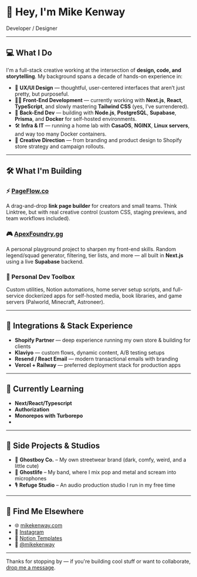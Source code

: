 # 👋 Hey, I'm Mike Kenway

Developer / Designer 

---

## 💻 What I Do

I'm a full-stack creative working at the intersection of **design, code, and storytelling**. My background spans a decade of hands-on experience in:

- 🎨 **UX/UI Design** — thoughtful, user-centered interfaces that aren’t just pretty, but purposeful.
- 🧑‍💻 **Front-End Development** — currently working with **Next.js**, **React**, **TypeScript**, and slowly mastering **Tailwind CSS** (yes, I’ve surrendered).
- 🧵 **Back-End Dev** — building with **Node.js**, **PostgreSQL**, **Supabase**, **Prisma**, and **Docker** for self-hosted environments.
- 🛠️ **Infra & IT** — running a home lab with **CasaOS**, **NGINX**, **Linux servers**, and way too many Docker containers.
- 🧠 **Creative Direction** — from branding and product design to Shopify store strategy and campaign rollouts.

---

## 🛠️ What I'm Building

### ⚡️ [PageFlow.co](https://pageflow.co)
A drag-and-drop **link page builder** for creators and small teams. Think Linktree, but with real creative control (custom CSS, staging previews, and team workflows included).

### 🎮 [ApexFoundry.gg](https://apexfoundry.gg)
A personal playground project to sharpen my front-end skills. Random legend/squad generator, filtering, tier lists, and more — all built in **Next.js** using a live **Supabase** backend.

### 🧰 Personal Dev Toolbox
Custom utilities, Notion automations, home server setup scripts, and full-service dockerized apps for self-hosted media, book libraries, and game servers (Palworld, Minecraft, Astroneer).

---

## 🔌 Integrations & Stack Experience

- **Shopify Partner** — deep experience running my own store & building for clients
- **Klaviyo** — custom flows, dynamic content, A/B testing setups
- **Resend / React Email** — modern transactional emails with branding
- **Vercel + Railway** — preferred deployment stack for production apps

---

## 🧪 Currently Learning

- **Next/React/Typescript**
- **Authorization**
- **Monorepos with Turborepo**
- 

---

## 🎯 Side Projects & Studios

- 👕 **Ghostboy Co.** – My own streetwear brand (dark, comfy, weird, and a little cute)
- 🎸 **Ghostlife** – My band, where I mix pop and metal and scream into microphones
- 🎙️ **Refuge Studio** – An audio production studio I run in my free time

---

## 🔎 Find Me Elsewhere

- 🌐 [mikekenway.com](https://mikekenway.com)
- 📸 [Instagram](https://instagram.com/mikekenway)
- 🧠 [Notion Templates](https://notion.so)
- 🧵 [@mikekenway](https://twitter.com/mikekenway)

---

Thanks for stopping by — if you're building cool stuff or want to collaborate, [drop me a message](https://mikekenway.com/contact).

